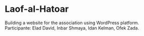 # Laof-al-Hatoar

Building a website for the association using WordPress platform.
Participante: Elad David, Inbar Shmaya, Idan Kelman, Ofek Zada.
